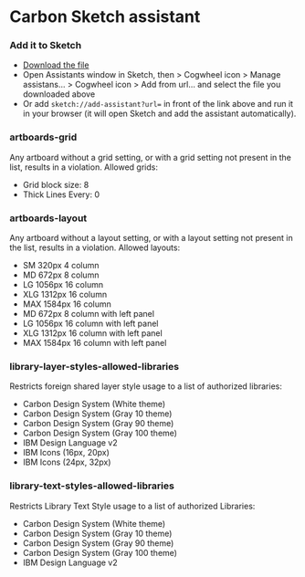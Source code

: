# Carbon Sketch assistant
### Add it to Sketch
* [Download the file](https://mariuszmickiewicz.github.io/carbon-sketch-assistant/public/carbon-design-system.tgz)
* Open Assistants window in Sketch, then > Cogwheel icon > Manage assistans… > Cogwheel icon > Add from url… and select the file you downloaded above   
* Or add `sketch://add-assistant?url=` in front of the link above and run it in your browser (it will open Sketch and add the assistant automatically).

### artboards-grid
Any artboard without a grid setting, or with a grid setting not present in the list, results in a violation.
Allowed grids: 
* Grid block size: 8
* Thick Lines Every: 0  

### artboards-layout
Any artboard without a layout setting, or with a layout setting not present in the list, results in a violation.
Allowed layouts: 
* SM 320px 4 column
* MD 672px 8 column
* LG 1056px 16 column
* XLG 1312px 16 column
* MAX 1584px 16 column
* MD 672px 8 column with left panel
* LG 1056px 16 column with left panel
* XLG 1312px 16 column with left panel
* MAX 1584px 16 column with left panel

### library-layer-styles-allowed-libraries
Restricts foreign shared layer style usage to a list of authorized libraries:
* Carbon Design System (White theme)
* Carbon Design System (Gray 10 theme)
* Carbon Design System (Gray 90 theme)
* Carbon Design System (Gray 100 theme)
* IBM Design Language v2
* IBM Icons (16px, 20px)
* IBM Icons (24px, 32px)

### library-text-styles-allowed-libraries
Restricts Library Text Style usage to a list of authorized Libraries:
* Carbon Design System (White theme)
* Carbon Design System (Gray 10 theme)
* Carbon Design System (Gray 90 theme)
* Carbon Design System (Gray 100 theme)
* IBM Design Language v2
